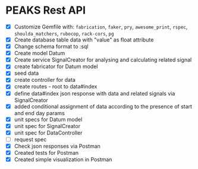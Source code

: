 # PEAKS Rest API

- [x] Customize Gemfile with: `fabrication`, `faker`, `pry`, `awesome_print`, `rspec`, `shoulda_matchers`, `rubocop`, `rack-cors`, `pg`
- [x] Create database table data with "value" as float attribute
- [x] Change schema format to :sql
- [x] Create model Datum
- [x] Create service SignalCreator for analysing and calculating related signal
- [x] create fabricator for Datum model
- [x] seed data
- [x] create controller for data
- [x] create routes - root to data#index
- [x] define data#index json response with data and related signals via SignalCreator
- [x] added conditional assignment of data according to the presence of start and end day params
- [x] unit specs for Datum model
- [x] unit spec for SignalCreator
- [x] unit spec for DataController
- [ ] request spec
- [x] Check json responses via Postman
- [x] Created tests for Postman
- [x] Created simple visualization in Postman
